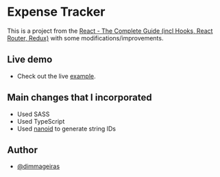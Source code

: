 # Expense Tracker

This is a project from the [React - The Complete Guide (incl Hooks, React Router, Redux)](https://www.udemy.com/course/react-the-complete-guide-incl-redux/) with some modifications/improvements.

## Live demo

- Check out the live [example](https://dimmageiras.github.io/expense-tracker/).

## Main changes that I incorporated

- Used SASS
- Used TypeScript
- Used [nanoid](https://www.npmjs.com/package/nanoid) to generate string IDs

## Author

- [@dimmageiras](https://github.com/dimmageiras)
